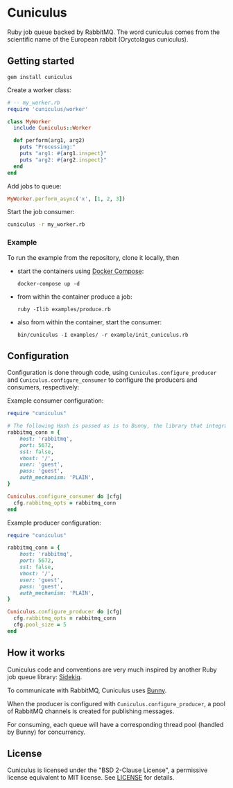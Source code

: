 # Cuniculus

Ruby job queue backed by RabbitMQ. The word cuniculus comes from the scientific name of the European rabbit (Oryctolagus cuniculus).

## Getting started

```
gem install cuniculus
```

Create a worker class:
```ruby
# -- my_worker.rb
require 'cuniculus/worker'

class MyWorker
  include Cuniculus::Worker

  def perform(arg1, arg2)
    puts "Processing:"
    puts "arg1: #{arg1.inspect}"
    puts "arg2: #{arg2.inspect}"
  end
end
```

Add jobs to queue:
```ruby
MyWorker.perform_async('x', [1, 2, 3])
```

Start the job consumer:
```sh
cuniculus -r my_worker.rb
```

### Example

To run the example from the repository, clone it locally, then
- start the containers using [Docker Compose](https://docs.docker.com/compose/):
  ```
  docker-compose up -d
  ```
- from within the container produce a job:
  ```
  ruby -Ilib examples/produce.rb
  ```
- also from within the container, start the consumer:
  ```
  bin/cuniculus -I examples/ -r example/init_cuniculus.rb
  ```

## Configuration

Configuration is done through code, using `Cuniculus.configure_producer` and `Cuniculus.configure_consumer` to configure the producers and consumers, respectively:

Example consumer configuration:
```ruby
require "cuniculus"

# The following Hash is passed as is to Bunny, the library that integrates with RabbitMQ.
rabbitmq_conn = {
    host: 'rabbitmq',
    port: 5672,
    ssl: false,
    vhost: '/',
    user: 'guest',
    pass: 'guest',
    auth_mechanism: 'PLAIN',
}

Cuniculus.configure_consumer do |cfg|
  cfg.rabbitmq_opts = rabbitmq_conn
end

```

Example producer configuration:
```ruby
require "cuniculus"

rabbitmq_conn = {
    host: 'rabbitmq',
    port: 5672,
    ssl: false,
    vhost: '/',
    user: 'guest',
    pass: 'guest',
    auth_mechanism: 'PLAIN',
}

Cuniculus.configure_producer do |cfg|
  cfg.rabbitmq_opts = rabbitmq_conn
  cfg.pool_size = 5
end

```

## How it works

Cuniculus code and conventions are very much inspired by another Ruby job queue library: [Sidekiq](https://github.com/mperham/sidekiq).

To communicate with RabbitMQ, Cuniculus uses [Bunny](https://github.com/ruby-amqp/bunny).

When the producer is configured with `Cuniculus.configure_producer`, a pool of RabbitMQ channels is created for publishing messages.

For consuming, each queue will have a corresponding thread pool (handled by Bunny) for concurrency.

## License

Cuniculus is licensed under the "BSD 2-Clause License", a permissive license equivalent to MIT license. See [LICENSE](./LICENSE) for details.

